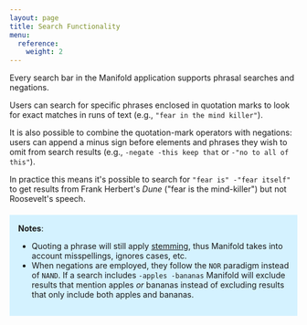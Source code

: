 ```yaml
---
layout: page
title: Search Functionality
menu:
  reference:
    weight: 2
---
```


Every search bar in the Manifold application supports phrasal searches and negations.

Users can search for specific phrases enclosed in quotation marks to look for exact matches in runs of text (e.g., `"fear in the mind killer"`).

It is also possible to combine the quotation-mark operators with negations: users can append a minus sign before elements and phrases they wish to omit from search results (e.g., `-negate -this keep that` or `-"no to all of this"`).

In practice this means it's possible to search for `"fear is" -"fear itself"` to get results from Frank Herbert's *Dune* ("fear is the mind-killer") but not Roosevelt's speech.

<div style="background: #d4f2ff; margin: 20px 0; padding: 15px;">
<strong>Notes</strong>:
<ul>
<li>Quoting a phrase will still apply <a href="https://en.wikipedia.org/wiki/Stemming">stemming</a>, thus Manifold takes into account misspellings, ignores cases, etc.</li>
<li>When negations are employed, they follow the <code>NOR</code> paradigm instead of <code>NAND</code>. If a search includes <code>-apples -bananas</code> Manifold will exclude results that mention apples <em>or</em> bananas instead of excluding results that only include both apples and bananas.</li>
</ul>
</div>


